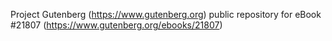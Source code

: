 Project Gutenberg (https://www.gutenberg.org) public repository for eBook #21807 (https://www.gutenberg.org/ebooks/21807)
